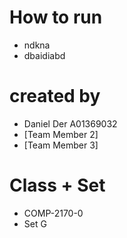 # How to run
- ndkna
- dbaidiabd

# created by
- Daniel Der A01369032
- [Team Member 2]
- [Team Member 3]

# Class + Set
- COMP-2170-0
- Set G
